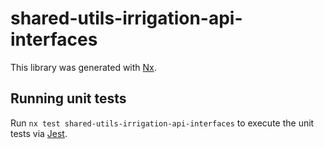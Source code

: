 # shared-utils-irrigation-api-interfaces

This library was generated with [Nx](https://nx.dev).

## Running unit tests

Run `nx test shared-utils-irrigation-api-interfaces` to execute the unit tests via [Jest](https://jestjs.io).

